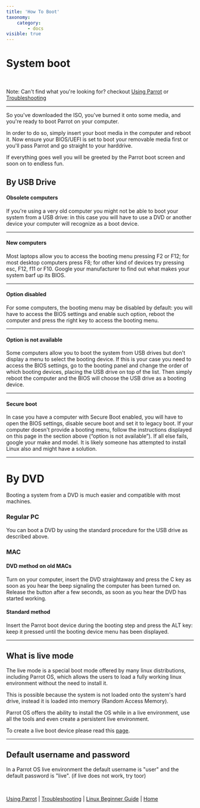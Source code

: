 ```yaml
---
title: 'How To Boot'
taxonomy:
    category:
        - docs
visible: true
---
```


# System boot

&nbsp;

Note: Can't find what you're looking for? checkout  [Using Parrot](https://docs.parrot.sh/info/start/) or [Troubleshooting](https://docs.parrot.sh/trbl/start/)

---

So you've downloaded the ISO, you've burned it onto some media, and you're ready to boot Parrot on your computer.

In order to do so, simply insert your boot media in the computer and reboot it. Now ensure your BIOS/UEFI is set to boot your removable media first or you'll pass Parrot and go straight to your harddrive.

 If everything goes well you will be greeted by the Parrot boot screen and soon on to endless fun.

## By USB Drive

#### Obsolete computers

If you're using a very old computer you might not be able to boot your system from a USB drive: in this case you will have to use a DVD or another device your computer will recognize as a boot device.

---

#### New computers

Most laptops allow you to access the booting menu pressing F2 or F12; for most desktop computers press F8; for other kind of devices try pressing esc, F12, f11 or F10. Google your manufacturer to find out what makes your system barf up its BIOS.

---

#### Option disabled

For some computers, the booting menu may be disabled by default: you will have to access the BIOS settings and enable such option, reboot the computer and press the right key to access the booting menu.

---

#### Option is not available

Some computers allow you to boot the system from USB drives but don't display a menu to select the booting device. If this is your case you need to access the BIOS settings, go to the booting panel and change the order of which booting devices, placing the USB drive on top of the list. Then simply reboot the computer and the BIOS will choose the USB drive as a booting device.

---

#### Secure boot

In case you have a computer with Secure Boot enabled, you will have to open the BIOS settings, disable secure boot and set it to legacy boot. If your computer doesn't provide a booting menu, follow the instructions displayed on this page in the section above (“option is not available”). If all else fails, google your make and model. It is likely someone has attempted to install Linux also and might have a solution. 

---

# By DVD

Booting a system from a DVD is much easier and compatible with most machines.


### Regular PC

You can boot a DVD by using the standard procedure for the USB drive as described above.

### MAC

#### DVD method on old MACs

Turn on your computer, insert the DVD straightaway and press the C key as soon as you hear the beep signaling the computer has been turned on. Release the button after a few seconds, as soon as you hear the DVD has started working.

#### Standard method

 Insert the Parrot boot device during the booting step and press the ALT key: keep it pressed until the booting device menu has been displayed.

---

## What is live mode

The live mode is a special boot mode offered by many linux distributions, including Parrot OS, which allows the users to load a fully working linux environment without the need to install it.

This is possible because the system is not loaded onto the system's hard drive, instead it is loaded into memory (Random Access Memory).

Parrot OS offers the ability to install the OS while in a live environment, use all the tools and even create a persistent live environment.

To create a live boot device please read this [page](create-boot-device.md).

---

## Default username and password
In a Parrot OS live environment the default username is "user" and the default password is "live". (if live does not work, try toor)





&nbsp;

[Using Parrot](https://docs.parrot.sh/info/start/) | [Troubleshooting](https://docs.parrot.sh/trbl/start/) | [Linux Beginner Guide](https://docs.parrot.sh/library/lbg-basics/) | [Home](https://docs.parrot.sh/)
